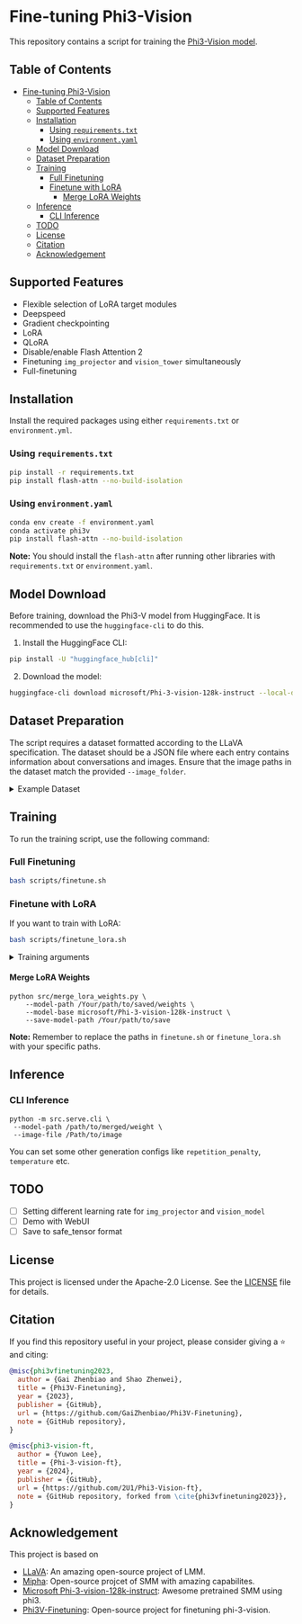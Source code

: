 # Fine-tuning Phi3-Vision

This repository contains a script for training the [Phi3-Vision model](https://huggingface.co/microsoft/Phi-3-vision-128k-instruct).

## Table of Contents

- [Fine-tuning Phi3-Vision](#fine-tuning-phi3-vision)
  - [Table of Contents](#table-of-contents)
  - [Supported Features](#supported-features)
  - [Installation](#installation)
    - [Using `requirements.txt`](#using-requirementstxt)
    - [Using `environment.yaml`](#using-environmentyaml)
  - [Model Download](#model-download)
  - [Dataset Preparation](#dataset-preparation)
  - [Training](#training)
    - [Full Finetuning](#full-finetuning)
    - [Finetune with LoRA](#finetune-with-lora)
      - [Merge LoRA Weights](#merge-lora-weights)
  - [Inference](#inference)
    - [CLI Inference](#cli-inference)
  - [TODO](#todo)
  - [License](#license)
  - [Citation](#citation)
  - [Acknowledgement](#acknowledgement)

## Supported Features

- Flexible selection of LoRA target modules
- Deepspeed
- Gradient checkpointing
- LoRA
- QLoRA
- Disable/enable Flash Attention 2
- Finetuning `img_projector` and `vision_tower` simultaneously
- Full-finetuning

## Installation

Install the required packages using either `requirements.txt` or `environment.yml`.

### Using `requirements.txt`

```bash
pip install -r requirements.txt
pip install flash-attn --no-build-isolation
```

### Using `environment.yaml`

```bash
conda env create -f environment.yaml
conda activate phi3v
pip install flash-attn --no-build-isolation
```

**Note:** You should install the `flash-attn` after running other libraries with `requirements.txt` or `environment.yaml`.

## Model Download

Before training, download the Phi3-V model from HuggingFace. It is recommended to use the `huggingface-cli` to do this.

1. Install the HuggingFace CLI:

```bash
pip install -U "huggingface_hub[cli]"
```

2. Download the model:

```bash
huggingface-cli download microsoft/Phi-3-vision-128k-instruct --local-dir Phi-3-vision-128k-instruct --resume-download
```

## Dataset Preparation

The script requires a dataset formatted according to the LLaVA specification. The dataset should be a JSON file where each entry contains information about conversations and images. Ensure that the image paths in the dataset match the provided `--image_folder`.

<details>
<summary>Example Dataset</summary>

```json
[
  {
    "id": "000000033471",
    "image": "000000033471.jpg",
    "conversations": [
      {
        "from": "human",
        "value": "<image>\nWhat are the colors of the bus in the image?"
      },
      {
        "from": "gpt",
        "value": "The bus in the image is white and red."
      },
      {
        "from": "human",
        "value": "What feature can be seen on the back of the bus?"
      },
      {
        "from": "gpt",
        "value": "The back of the bus features an advertisement."
      },
      {
        "from": "human",
        "value": "Is the bus driving down the street or pulled off to the side?"
      },
      {
        "from": "gpt",
        "value": "The bus is driving down the street, which is crowded with people and other vehicles."
      }
    ]
  }
  ...
]
```

</details>

## Training

To run the training script, use the following command:

### Full Finetuning

```bash
bash scripts/finetune.sh
```

### Finetune with LoRA

If you want to train with LoRA:

```bash
bash scripts/finetune_lora.sh
```

<details>
<summary>Training arguments</summary>

- `--deepspeed` (str): Path to DeepSpeed config file (default: "scripts/zero2.json").
- `--data_path` (str): Path to the LLaVA formatted training data (a JSON file). **(Required)**
- `--image_folder` (str): Path to the images folder as referenced in the LLaVA formatted training data. **(Required)**
- `--model_id` (str): Path to the Phi3-vision model. **(Required)**
- `--output_dir` (str): Output directory for model checkpoints (default: "output/test_train").
- `--num_train_epochs` (int): Number of training epochs (default: 1).
- `--per_device_train_batch_size` (int): Training batch size per GPU per forwarding step.
- `--gradient_accumulation_steps` (int): Gradient accumulation steps (default: 4).
- `--freeze_vision_tower` (bool): Option to freeze vision_model (default: False)
- `--tune_img_projector` (bool): Option to finetune img_projector (default: True)
- `--num_lora_modules` (int): Number of target modules to add LoRA (-1 means all layers).
- `--multimodal_lr` (float): Learning rate for multimodal modules (`vision_tower` and `img_projection`)
- `--learning_rate` (float): Learning rate for language module.
- `--bf16` (bool): Option for using bfloat16.
- `--lora_namespan_exclude` (str): Exclude modules with namespans to add LoRA.
- `--max_seq_length` (int): Maximum sequence length (defaut: 128K).
- `--bits` (int): Quantization bits (default: 16).
- `--disable_flash_attn2` (bool): Disable Flash Attention 2.
- `--report_to` (str): Reporting tool (choices: 'tensorboard', 'wandb', 'none') (default: 'tensorboard').
- `--logging_dir` (str): Logging directory (default: "./tf-logs").
- `--lora_rank` (int): LoRA rank (default: 128).
- `--lora_alpha` (int): LoRA alpha (default: 256).
- `--lora_dropout` (float): LoRA dropout (default: 0.05).
- `--logging_steps` (int): Logging steps (default: 1).
- `--dataloader_num_workers` (int): Number of data loader workers (default: 4).

**Note:** The learning rate of `vision_model` should be 10x ~ 5x smaller than the `language_model`.

</details>

#### Merge LoRA Weights

```
python src/merge_lora_weights.py \
    --model-path /Your/path/to/saved/weights \
    --model-base microsoft/Phi-3-vision-128k-instruct \
    --save-model-path /Your/path/to/save
```

**Note:** Remember to replace the paths in `finetune.sh` or `finetune_lora.sh` with your specific paths.

## Inference

### CLI Inference

```
python -m src.serve.cli \
 --model-path /path/to/merged/weight \
 --image-file /Path/to/image
```

You can set some other generation configs like `repetition_penalty`, `temperature` etc.

## TODO

- [ ] Setting different learning rate for `img_projector` and `vision_model`
- [ ] Demo with WebUI
- [ ] Save to safe_tensor format

## License

This project is licensed under the Apache-2.0 License. See the [LICENSE](LICENSE) file for details.

## Citation

If you find this repository useful in your project, please consider giving a :star: and citing:

```bibtex
@misc{phi3vfinetuning2023,
  author = {Gai Zhenbiao and Shao Zhenwei},
  title = {Phi3V-Finetuning},
  year = {2023},
  publisher = {GitHub},
  url = {https://github.com/GaiZhenbiao/Phi3V-Finetuning},
  note = {GitHub repository},
}

@misc{phi3-vision-ft,
  author = {Yuwon Lee},
  title = {Phi-3-vision-ft},
  year = {2024},
  publisher = {GitHub},
  url = {https://github.com/2U1/Phi3-Vision-ft},
  note = {GitHub repository, forked from \cite{phi3vfinetuning2023}},
}
```

## Acknowledgement

This project is based on

- [LLaVA](https://github.com/haotian-liu/LLaVA): An amazing open-source project of LMM.
- [Mipha](https://github.com/zhuyiche/llava-phi): Open-source projcet of SMM with amazing capabilites.
- [Microsoft Phi-3-vision-128k-instruct](https://huggingface.co/microsoft/Phi-3-vision-128k-instruct): Awesome pretrained SMM using phi3.
- [Phi3V-Finetuning](https://github.com/GaiZhenbiao/Phi3V-Finetuning): Open-source project for finetuning phi-3-vision.
